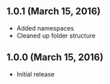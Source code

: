 1.0.1 (March 15, 2016)
---------------------

 * Added namespaces
 * Cleaned up folder structure

1.0.0 (March 15, 2016)
---------------------

 * Initial release
